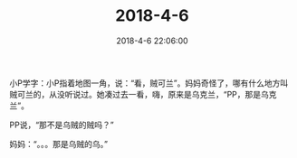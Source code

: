 ﻿---
title: "2018-4-6"
date: 2018-4-6 22:06:00
tags: 文字
categories: 爸爸
---
小P学字：小P指着地图一角，说：“看，贼可兰”。妈妈奇怪了，哪有什么地方叫贼可兰的，从没听说过。她凑过去一看，嗨，原来是乌克兰，“PP，那是乌克兰”。

PP说，“那不是乌贼的贼吗？”

妈妈：“。。。那是乌贼的乌。” 